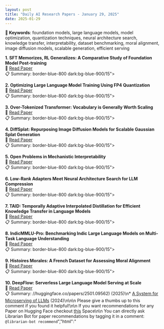 ```yaml
---
layout: post
title: "Daily AI Research Papers - January 29, 2025"
date: 2025-01-29
---
```


**🔑 Keywords**: foundation models, large language models, model optimization, quantization techniques, neural architecture search, knowledge transfer, interpretability, dataset benchmarking, moral alignment, image diffusion models, scalable generation, efficient serving

**1. SFT Memorizes, RL Generalizes: A Comparative Study of Foundation Model
  Post-training**  
🔗 [Read Paper](https://huggingface.co/papers/2501.17161)  
📋 Summary: border-blue-800 dark:bg-blue-900/15">

**2. Optimizing Large Language Model Training Using FP4 Quantization**  
🔗 [Read Paper](https://huggingface.co/papers/2501.17116)  
📋 Summary: border-blue-800 dark:bg-blue-900/15">

**3. Over-Tokenized Transformer: Vocabulary is Generally Worth Scaling**  
🔗 [Read Paper](https://huggingface.co/papers/2501.16975)  
📋 Summary: border-blue-800 dark:bg-blue-900/15">

**4. DiffSplat: Repurposing Image Diffusion Models for Scalable Gaussian
  Splat Generation**  
🔗 [Read Paper](https://huggingface.co/papers/2501.16764)  
📋 Summary: border-blue-800 dark:bg-blue-900/15">

**5. Open Problems in Mechanistic Interpretability**  
🔗 [Read Paper](https://huggingface.co/papers/2501.16496)  
📋 Summary: border-blue-800 dark:bg-blue-900/15">

**6. Low-Rank Adapters Meet Neural Architecture Search for LLM Compression**  
🔗 [Read Paper](https://huggingface.co/papers/2501.16372)  
📋 Summary: border-blue-800 dark:bg-blue-900/15">

**7. TAID: Temporally Adaptive Interpolated Distillation for Efficient
  Knowledge Transfer in Language Models**  
🔗 [Read Paper](https://huggingface.co/papers/2501.16937)  
📋 Summary: border-blue-800 dark:bg-blue-900/15">

**8. IndicMMLU-Pro: Benchmarking Indic Large Language Models on Multi-Task
  Language Understanding**  
🔗 [Read Paper](https://huggingface.co/papers/2501.15747)  
📋 Summary: border-blue-800 dark:bg-blue-900/15">

**9. Histoires Morales: A French Dataset for Assessing Moral Alignment**  
🔗 [Read Paper](https://huggingface.co/papers/2501.17117)  
📋 Summary: border-blue-800 dark:bg-blue-900/15">

**10. DeepFlow: Serverless Large Language Model Serving at Scale**  
🔗 [Read Paper](https://huggingface.co/papers/2501.14417)  
📋 Summary: //huggingface.co/papers/2501.09562) (2025)\n* [A System for Microserving of LLMs](https://huggingface.co/papers/2412.12488) (2024)\n\n\n Please give a thumbs up to this comment if you found it helpful!\n\n If you want recommendations for any Paper on Hugging Face checkout [this](https://huggingface.co/spaces/librarian-bots/recommend_similar_papers) Space\n\n You can directly ask Librarian Bot for paper recommendations by tagging it in a comment: `@librarian-bot recommend`&quot;,&quot;html&quot;:&quot;
